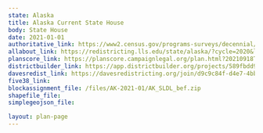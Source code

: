 ```yaml
---
state: Alaska
title: Alaska Current State House
body: State House
date: 2021-01-01
authoritative_link: https://www2.census.gov/programs-surveys/decennial/2020/data/01-Redistricting_File--PL_94-171/
allabout_link: https://redistricting.lls.edu/state/alaska/?cycle=2020&level=State%20Upper&startdate=
planscore_link: https://planscore.campaignlegal.org/plan.html?20210918T215637.993082732Z
districtbuilder_link: https://app.districtbuilder.org/projects/589fbdd9-3150-42a4-b2d9-ce331fcf1b03
davesredist_link: https://davesredistricting.org/join/d9c9c84f-d4e7-4bb1-aaf0-10cce36017d2
five38_link:
blockassignment_file: /files/AK-2021-01/AK_SLDL_bef.zip
shapefile_file:
simplegeojson_file:

layout: plan-page
---
```

